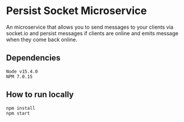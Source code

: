 # Persist Socket Microservice

An microservice that allows you to send messages to your clients via socket.io and persist messages if clients are online and emits message when they come back online.

## Dependencies

```
Node v15.4.0
NPM 7.0.15
```

## How to run locally

```
npm install
npm start
```
